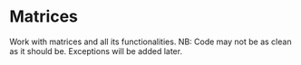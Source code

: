 # Matrices

Work with matrices and all its functionalities.
NB: Code may not be as clean as it should be.
    Exceptions will be added later.
